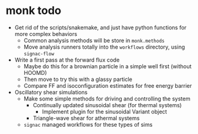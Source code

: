 # monk todo

* Get rid of the scripts/snakemake, and just have python functions for more complex behaviors
    * Common analysis methods will be store in `monk.methods`
    * Move analysis runners totally into the `workflows` directory, using `signac-flow`
* Write a first pass at the forward flux code
    * Maybe do this for a brownian particle in a simple well first (without HOOMD)
    * Then move to try this with a glassy particle
    * Compare FF and isoconfiguration estimates for free energy barrier
* Oscillatory shear simulations
    * Make some simple methods for driving and controlling the system
        * Continually updated sinusoidal shear (for thermal systems)
            * Implement plugin for the sinusoidal Variant object
        * Triangle-wave shear for athermal systems
    * `signac` managed workflows for these types of sims